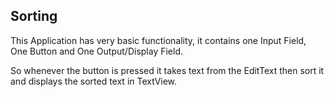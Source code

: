 ## Sorting

This Application has very basic functionality, it contains one Input Field, One Button and One Output/Display Field.

So whenever the button is pressed it takes text from the EditText then sort it and displays the sorted text in TextView.

